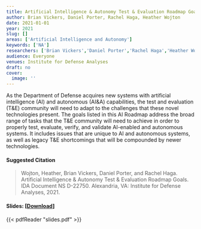 ```yaml
---
title: Artificial Intelligence & Autonomy Test & Evaluation Roadmap Goals
author: Brian Vickers, Daniel Porter, Rachel Haga, Heather Wojton
date: 2021-01-01
year: 2021
slug: []
areas: ['Artificial Intelligence and Autonomy']
keywords: ['NA']
researchers: ['Brian Vickers','Daniel Porter','Rachel Haga','Heather Wojton']
audience: Everyone
venues: Institute for Defense Analyses
draft: no
cover:
  image: ''
---
```




As the Department of Defense acquires new systems with artificial intelligence (AI) and autonomous (AI&A) capabilities, the test and evaluation (T&E) community will need to adapt to the challenges that these novel technologies present. The goals listed in this AI Roadmap address the broad range of tasks that the T&E community will need to achieve in order to properly test, evaluate, verify, and validate AI-enabled and autonomous systems. It includes issues that are unique to AI and autonomous systems, as well as legacy T&E shortcomings that will be compounded by newer technologies.

#### Suggested Citation
> Wojton, Heather, Brian Vickers, Daniel Porter, and Rachel Haga. Artificial Intelligence & Autonomy Test & Evaluation Roadmap Goals. IDA Document NS D-22750. Alexandria, VA: Institute for Defense Analyses, 2021.

#### Slides: [[Download](slides.pdf)]
{{< pdfReader "slides.pdf" >}}




